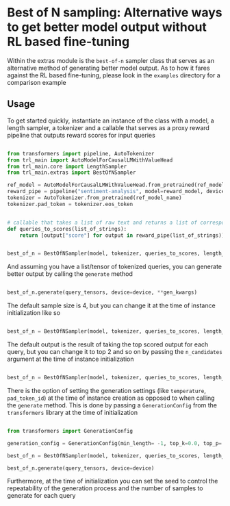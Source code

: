 # Best of N sampling: Alternative ways to get better model output without RL based fine-tuning 

Within the extras module is the `best-of-n` sampler class that serves as an alternative method of generating better model output.
As to how it fares against the RL based fine-tuning, please look in the `examples` directory for a comparison example

## Usage

To get started quickly, instantiate an instance of the class with a model, a length sampler, a tokenizer and a callable that serves as a proxy reward pipeline that outputs reward scores for input queries

```python

from transformers import pipeline, AutoTokenizer
from trl_main import AutoModelForCausalLMWithValueHead
from trl_main.core import LengthSampler
from trl_main.extras import BestOfNSampler

ref_model = AutoModelForCausalLMWithValueHead.from_pretrained(ref_model_name)
reward_pipe = pipeline("sentiment-analysis", model=reward_model, device=device)
tokenizer = AutoTokenizer.from_pretrained(ref_model_name)
tokenizer.pad_token = tokenizer.eos_token


# callable that takes a list of raw text and returns a list of corresponding reward scores
def queries_to_scores(list_of_strings):
    return [output["score"] for output in reward_pipe(list_of_strings)]


best_of_n = BestOfNSampler(model, tokenizer, queries_to_scores, length_sampler=output_length_sampler)


```

And assuming you have a list/tensor of tokenized queries, you can generate better output by calling the `generate` method

```python

best_of_n.generate(query_tensors, device=device, **gen_kwargs)

```
The default sample size is 4, but you can change it at the time of instance initialization like so

```python

best_of_n = BestOfNSampler(model, tokenizer, queries_to_scores, length_sampler=output_length_sampler, sample_size=8)

```

The default output is the result of taking the top scored output for each query, but you can change it to top 2 and so on by passing the `n_candidates` argument at the time of instance initialization

```python

best_of_n = BestOfNSampler(model, tokenizer, queries_to_scores, length_sampler=output_length_sampler, n_candidates=2)

```

There is the option of setting the generation settings (like `temperature`, `pad_token_id`) at the time of instance creation as opposed to when calling the `generate` method.
This is done by passing a `GenerationConfig` from the `transformers` library at the time of initialization

```python

from transformers import GenerationConfig

generation_config = GenerationConfig(min_length= -1, top_k=0.0, top_p= 1.0, do_sample= True, pad_token_id=tokenizer.eos_token_id)

best_of_n = BestOfNSampler(model, tokenizer, queries_to_scores, length_sampler=output_length_sampler, generation_config=generation_config)

best_of_n.generate(query_tensors, device=device)

```

Furthermore, at the time of initialization you can set the seed to control the repeatability of the generation process and the number of samples to generate for each query


